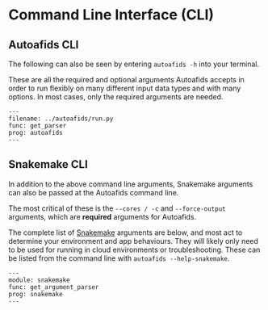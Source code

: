 # Command Line Interface (CLI)

## Autoafids CLI
The following can also be seen by entering `autoafids -h` into your terminal.

These are all the required and optional arguments Autoafids accepts in order to 
run flexibly on many different input data types and with many options. In most 
cases, only the required arguments are needed.

```{argparse}
---
filename: ../autoafids/run.py
func: get_parser
prog: autoafids
---
```

## Snakemake CLI
In addition to the above command line arguments, Snakemake arguments can also be
passed at the Autoafids command line.

The most critical of these is the `--cores / -c` and `--force-output` arguments,
which are **required** arguments for Autoafids.

The complete list of [Snakemake](https://snakemake.readthedocs.io/en/stable/) 
arguments are below, and most act to determine your environment and app
behaviours. They will likely only need to be used for running in cloud
environments or troubleshooting. These can be listed from the command line with
`autoafids --help-snakemake`.

```{argparse}
---
module: snakemake
func: get_argument_parser
prog: snakemake
---
```